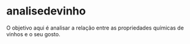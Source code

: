 # analisedevinho
O objetivo aqui é analisar a relação entre as propriedades químicas de vinhos e o seu gosto.
